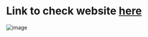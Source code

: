 # Link to check website [here](https://nyssarex.github.io/fundraiseup_integration.github.io/)
![image](https://github.com/nyssarex/fundraiseup_integration.github.io/assets/69467191/5950cdd0-1dc5-43ba-bbea-7a90f33d7bcf)


